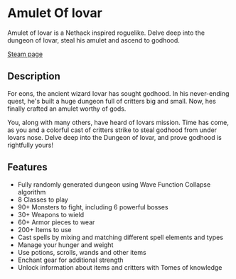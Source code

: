 # Amulet Of Iovar
Amulet of Iovar is a Nethack inspired roguelike. Delve deep into the dungeon of Iovar, steal his amulet and ascend to godhood.

[Steam page](https://store.steampowered.com/app/2346540/Amulet_of_Iovar/)

## Description

For eons, the ancient wizard Iovar has sought godhood. In his never-ending quest, he's built a huge dungeon full of critters big and small. Now, hes finally crafted an amulet worthy of gods.

You, along with many others, have heard of Iovars mission. Time has come, as you and a colorful cast of critters strike to steal godhood from under Iovars nose. Delve deep into the Dungeon of Iovar, and prove godhood is rightfully yours!

## Features

* Fully randomly generated dungeon using Wave Function Collapse algorithm
* 8 Classes to play
* 90+ Monsters to fight, including 6 powerful bosses
* 30+ Weapons to wield
* 60+ Armor pieces to wear
* 200+ Items to use
* Cast spells by mixing and matching different spell elements and types
* Manage your hunger and weight
* Use potions, scrolls, wands and other items
* Enchant gear for additional strength
* Unlock information about items and critters with Tomes of knowledge
